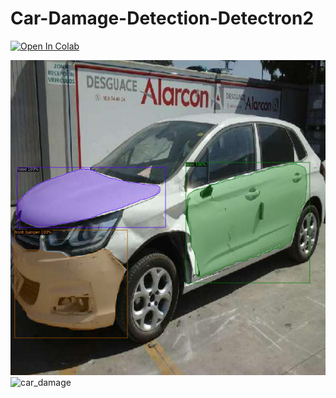 # Car-Damage-Detection-Detectron2
[![Open In Colab](https://colab.research.google.com/assets/colab-badge.svg)](https://colab.research.google.com/github/vaidande/Car-Damage-Detection-Detectron2/blob/main/Car_Damage_Detection_Detectron2.ipynb)

<img width="681" alt="car_damage" src="https://github.com/vaidande/Car-Damage-Detection-Detectron2/blob/19be36fa2e537af62e7860d922d81f9b9e150da3/car_damage.png">
<img width="881" alt="car_damage" src="https://github.com/vaidande/Car-Damage-Detection-Detectron2/blob/b2c0ea2a8c57aede0cfd1ff1254f0f78fce25b01/video.gif">
